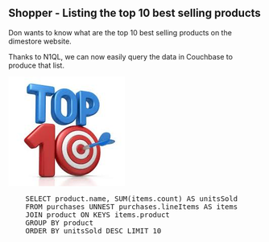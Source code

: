 ## Shopper - Listing the top 10 best selling products

Don wants to know what are the top 10 best selling products on the
dimestore website.

Thanks to N1QL, we can now easily query the data in Couchbase to
produce that list.

![ScreenShot](./images/top10.png)

<pre id="example">
	SELECT product.name, SUM(items.count) AS unitsSold 
	FROM purchases UNNEST purchases.lineItems AS items 
	JOIN product ON KEYS items.product 
	GROUP BY product 
	ORDER BY unitsSold DESC LIMIT 10	
</pre>
